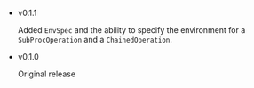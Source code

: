 * v0.1.1

  Added `EnvSpec` and the ability to specify the environment for a
  `SubProcOperation` and a `ChainedOperation`.

* v0.1.0

  Original release
